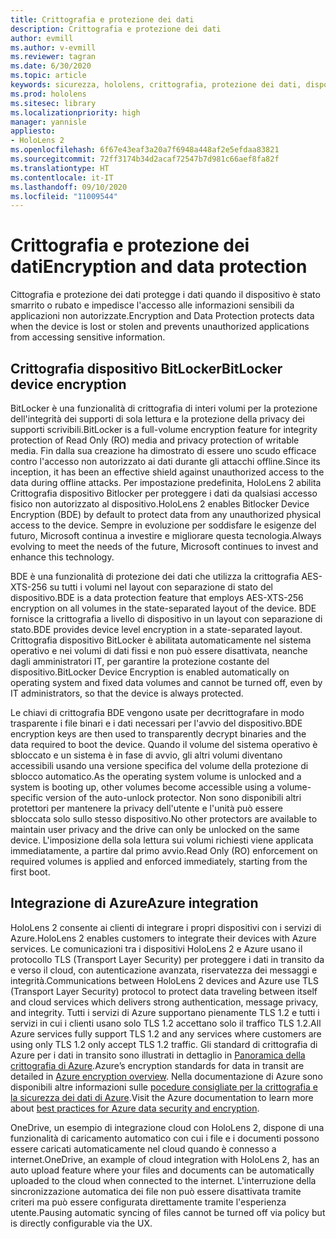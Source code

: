 ```yaml
---
title: Crittografia e protezione dei dati
description: Crittografia e protezione dei dati
author: evmill
ms.author: v-evmill
ms.reviewer: tagran
ms.date: 6/30/2020
ms.topic: article
keywords: sicurezza, hololens, crittografia, protezione dei dati, dispositivo BitLocker, BitLocker, bitlocker, crittografia bitlocker, integrazione di azure
ms.prod: hololens
ms.sitesec: library
ms.localizationpriority: high
manager: yannisle
appliesto:
- HoloLens 2
ms.openlocfilehash: 6f67e43eaf3a20a7f6948a448af2e5efdaa83821
ms.sourcegitcommit: 72ff3174b34d2acaf72547b7d981c66aef8fa82f
ms.translationtype: HT
ms.contentlocale: it-IT
ms.lasthandoff: 09/10/2020
ms.locfileid: "11009544"
---
```

# <span data-ttu-id="9685d-104">Crittografia e protezione dei dati</span><span class="sxs-lookup"><span data-stu-id="9685d-104">Encryption and data protection</span></span>

<span data-ttu-id="9685d-105">Cittografia e protezione dei dati protegge i dati quando il dispositivo è stato smarrito o rubato e impedisce l'accesso alle informazioni sensibili da applicazioni non autorizzate.</span><span class="sxs-lookup"><span data-stu-id="9685d-105">Encryption and Data Protection protects data when the device is lost or stolen and prevents unauthorized applications from accessing sensitive information.</span></span>

## <span data-ttu-id="9685d-106">Crittografia dispositivo BitLocker</span><span class="sxs-lookup"><span data-stu-id="9685d-106">BitLocker device encryption</span></span>

<span data-ttu-id="9685d-107">BitLocker è una funzionalità di crittografia di interi volumi per la protezione dell'integrità dei supporti di sola lettura e la protezione della privacy dei supporti scrivibili.</span><span class="sxs-lookup"><span data-stu-id="9685d-107">BitLocker is a full-volume encryption feature for integrity protection of Read Only (RO) media and privacy protection of writable media.</span></span>  <span data-ttu-id="9685d-108">Fin dalla sua creazione ha dimostrato di essere uno scudo efficace contro l'accesso non autorizzato ai dati durante gli attacchi offline.</span><span class="sxs-lookup"><span data-stu-id="9685d-108">Since its inception, it has been an effective shield against unauthorized access to the data during offline attacks.</span></span> <span data-ttu-id="9685d-109">Per impostazione predefinita, HoloLens 2 abilita Crittografia dispositivo Bitlocker per proteggere i dati da qualsiasi accesso fisico non autorizzato al dispositivo.</span><span class="sxs-lookup"><span data-stu-id="9685d-109">HoloLens 2 enables Bitlocker Device Encryption (BDE) by default to protect data from any unauthorized physical access to the device.</span></span> <span data-ttu-id="9685d-110">Sempre in evoluzione per soddisfare le esigenze del futuro, Microsoft continua a investire e migliorare questa tecnologia.</span><span class="sxs-lookup"><span data-stu-id="9685d-110">Always evolving to meet the needs of the future, Microsoft continues to invest and enhance this technology.</span></span>

<span data-ttu-id="9685d-111">BDE è una funzionalità di protezione dei dati che utilizza la crittografia AES-XTS-256 su tutti i volumi nel layout con separazione di stato del dispositivo.</span><span class="sxs-lookup"><span data-stu-id="9685d-111">BDE is a data protection feature that employs AES-XTS-256 encryption on all volumes in the state-separated layout of the device.</span></span> <span data-ttu-id="9685d-112">BDE fornisce la crittografia a livello di dispositivo in un layout con separazione di stato.</span><span class="sxs-lookup"><span data-stu-id="9685d-112">BDE provides device level encryption in a state-separated layout.</span></span> <span data-ttu-id="9685d-113">Crittografia dispositivo BitLocker è abilitata automaticamente nel sistema operativo e nei volumi di dati fissi e non può essere disattivata, neanche dagli amministratori IT, per garantire la protezione costante del dispositivo.</span><span class="sxs-lookup"><span data-stu-id="9685d-113">BitLocker Device Encryption is enabled automatically on operating system and fixed data volumes and cannot be turned off, even by IT administrators, so that the device is always protected.</span></span>

<span data-ttu-id="9685d-114">Le chiavi di crittografia BDE vengono usate per decrittografare in modo trasparente i file binari e i dati necessari per l'avvio del dispositivo.</span><span class="sxs-lookup"><span data-stu-id="9685d-114">BDE encryption keys are then used to transparently decrypt binaries and the data required to boot the device.</span></span> <span data-ttu-id="9685d-115">Quando il volume del sistema operativo è sbloccato e un sistema è in fase di avvio, gli altri volumi diventano accessibili usando una versione specifica del volume della protezione di sblocco automatico.</span><span class="sxs-lookup"><span data-stu-id="9685d-115">As the operating system volume is unlocked and a system is booting up, other volumes become accessible using a volume-specific version of the auto-unlock protector.</span></span> <span data-ttu-id="9685d-116">Non sono disponibili altri protettori per mantenere la privacy dell'utente e l'unità può essere sbloccata solo sullo stesso dispositivo.</span><span class="sxs-lookup"><span data-stu-id="9685d-116">No other protectors are available to maintain user privacy and the drive can only be unlocked on the same device.</span></span> <span data-ttu-id="9685d-117">L'imposizione della sola lettura sui volumi richiesti viene applicata immediatamente, a partire dal primo avvio.</span><span class="sxs-lookup"><span data-stu-id="9685d-117">Read Only (RO) enforcement on required volumes is applied and enforced immediately, starting from the first boot.</span></span>

## <span data-ttu-id="9685d-118">Integrazione di Azure</span><span class="sxs-lookup"><span data-stu-id="9685d-118">Azure integration</span></span> 

<span data-ttu-id="9685d-119">HoloLens 2 consente ai clienti di integrare i propri dispositivi con i servizi di Azure.</span><span class="sxs-lookup"><span data-stu-id="9685d-119">HoloLens 2 enables customers to integrate their devices with Azure services.</span></span> <span data-ttu-id="9685d-120">Le comunicazioni tra i dispositivi HoloLens 2 e Azure usano il protocollo TLS (Transport Layer Security) per proteggere i dati in transito da e verso il cloud, con autenticazione avanzata, riservatezza dei messaggi e integrità.</span><span class="sxs-lookup"><span data-stu-id="9685d-120">Communications between HoloLens 2 devices and Azure use TLS (Transport Layer Security) protocol to protect data traveling between itself and cloud services which delivers strong authentication, message privacy, and integrity.</span></span> <span data-ttu-id="9685d-121">Tutti i servizi di Azure supportano pienamente TLS 1.2 e tutti i servizi in cui i clienti usano solo TLS 1.2 accettano solo il traffico TLS 1.2.</span><span class="sxs-lookup"><span data-stu-id="9685d-121">All Azure services fully support TLS 1.2 and any services where customers are using only TLS 1.2 only accept TLS 1.2 traffic.</span></span> <span data-ttu-id="9685d-122">Gli standard di crittografia di Azure per i dati in transito sono illustrati in dettaglio in [Panoramica della crittografia di Azure](https://docs.microsoft.com/azure/security/fundamentals/encryption-overview).</span><span class="sxs-lookup"><span data-stu-id="9685d-122">Azure’s encryption standards for data in transit are detailed in [Azure encryption overview](https://docs.microsoft.com/azure/security/fundamentals/encryption-overview).</span></span> <span data-ttu-id="9685d-123">Nella documentazione di Azure sono disponibili altre informazioni sulle [pocedure consigliate per la crittografia e la sicurezza dei dati di Azure](https://docs.microsoft.com/azure/security/fundamentals/data-encryption-best-practices).</span><span class="sxs-lookup"><span data-stu-id="9685d-123">Visit the Azure documentation to learn more about [best practices for Azure data security and encryption](https://docs.microsoft.com/azure/security/fundamentals/data-encryption-best-practices).</span></span> 

<span data-ttu-id="9685d-124">OneDrive, un esempio di integrazione cloud con HoloLens 2, dispone di una funzionalità di caricamento automatico con cui i file e i documenti possono essere caricati automaticamente nel cloud quando è connesso a internet.</span><span class="sxs-lookup"><span data-stu-id="9685d-124">OneDrive, an example of cloud integration with HoloLens 2, has an auto upload feature where your files and documents can be automatically uploaded to the cloud when connected to the internet.</span></span> <span data-ttu-id="9685d-125">L'interruzione della sincronizzazione automatica dei file non può essere disattivata tramite criteri ma può essere configurata direttamente tramite l'esperienza utente.</span><span class="sxs-lookup"><span data-stu-id="9685d-125">Pausing automatic syncing of files cannot be turned off via policy but is directly configurable via the UX.</span></span> 
